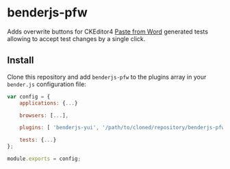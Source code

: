 # benderjs-pfw

Adds overwrite buttons for CKEditor4 [Paste from Word](https://ckeditor.com/cke4/addon/pastefromword) generated tests allowing to accept test changes by a single click.

## Install

Clone this repository and add `benderjs-pfw` to the plugins array in your `bender.js` configuration file:

```js
var config = {
    applications: {...}

    browsers: [...],

    plugins: [ 'benderjs-yui', '/path/to/cloned/repository/benderjs-pfw' ], // load the plugin

    tests: {...}
};

module.exports = config;
```
